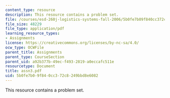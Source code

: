 ```yaml
---
content_type: resource
description: This resource contains a problem set.
file: /courses/esd-260j-logistics-systems-fall-2006/5b0fe7b09f840cc372c8249bbd8e6082_assn3.pdf
file_size: 48229
file_type: application/pdf
learning_resource_types:
- Assignments
license: https://creativecommons.org/licenses/by-nc-sa/4.0/
ocw_type: OCWFile
parent_title: Assignments
parent_type: CourseSection
parent_uid: a92b377b-49ec-f493-2819-a0eccafc511e
resourcetype: Document
title: assn3.pdf
uid: 5b0fe7b0-9f84-0cc3-72c8-249bbd8e6082
---
```

This resource contains a problem set.